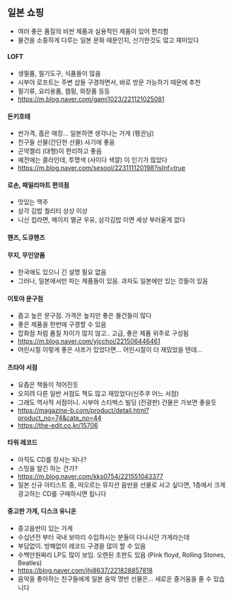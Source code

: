 ## 일본 쇼핑
- 여러 좋은 품질의 비싼 제품과 실용적인 제품이 있어 편리함
- 물건을 소중하게 다루는 일본 문화 때문인지, 신기한것도 많고 재미있다

#### LOFT
- 생필품, 필기도구, 식품들이 많음
- 시부야 로프트는 주변 샵들 구경하면서, 바로 방문 가능하기 때문에 추천
- 필기류, 요리용품, 캠핑, 화장품 등등
- https://m.blog.naver.com/gami1023/221121025081

#### 돈키호테
- 싼가격, 좁은 매장... 일본하면 생각나는 가게 (펭귄님) 
- 친구들 선물(간단한 선물) 사기에 좋음
- 곤약젤리 (대형)이 편리하고 좋음
- 예전에는 콜라인데, 투명색 (사이다 색깔) 이 인기가 많았다
- https://m.blog.naver.com/sesool/223111120198?isInf=true

#### 로손, 패밀리마트 편의점
- 맛있는 맥주
- 삼각 김밥 퀄리티 상상 이상
- 니신 컵라면, 메이지 멸균 우유, 삼각김밥 이면 세상 부러울게 없다

#### 핸즈, 도큐핸즈

#### 무지, 무인양품
- 한국에도 있으니 긴 설명 필요 없음
- 그러나, 일본에서만 파는 제품들이 있음. 과자도 일본에만 있는 것들이 있음

#### 이토야 문구점
- 좁고 높은 문구점. 가격은 높지만 좋은 물건들이 많다
- 좋은 제품을 한번에 구경할 수 있음
- 잡화점 처럼 품질 차이가 많지 않고.. 고급, 좋은 제품 위주로 구성됨
- https://m.blog.naver.com/yjcchoi/221506446461
- 어린시절 이렇게 좋은 샤프가 있었다면... 어린시절이 더 재밌었을 텐데...

#### 츠타야 서점
- 요즘은 책들이 적어진듯
- 오히려 다른 일반 서점도 책도 많고 재밌었다(신주쿠 어느 서점)
- 그래도 역사적 서점이니. 시부야 스타벅스 빌딩 (전광판) 건물은 가보면 좋을듯
- https://magazine-b.com/product/detail.html?product_no=74&cate_no=44
- https://the-edit.co.kr/15706

#### 타워 레코드
- 아직도 CD를 장사는 되나?
- 스밍을 알긴 하는 건가?
- https://m.blog.naver.com/kks0754/221551043377
- 일본 신규 아티스트 중, 떠오르는 뮤지션 음반을 선물로 사고 싶다면, 1층에서 크게 광고하는 CD를 구매하시면 됩니다

#### 중고판 가게, 디스크 유니온
- 중고음반이 있는 가게
- 수십년전 부터 국내 보따리 수입하시는 분들이 다니시던 가게라는데
- 부담없이. 방해없이 레코드 구경을 많이 할 수 있음
- 수백만원짜리 LP도 많이 보임. 오랜된 초판도 있음 (Pink floyd, Rolling Stones, Beatles)
- https://blog.naver.com/jhj8637/221828857818
- 음악을 좋아하는 친구들에게 일본 음악 명반 선물은... 새로운 즐거움을 줄 수 있습니다


